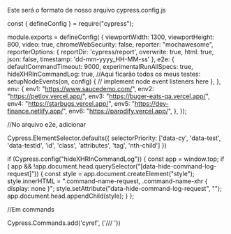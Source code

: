 Este será o formato de nosso arquivo cypress.config.js

const { defineConfig } = require("cypress");

module.exports = defineConfig(
{
    viewportWidth: 1300,
    viewportHeight: 800,
    video: true,
    chromeWebSecurity: false,
    reporter: "mochawesome",
    reporterOptions: {
        reportDir: 'cypress/report',
        overwrite: true,
        html: true,
        json: false,
        timestamp: 'dd-mm-yyyy_HH-MM-ss'
    },
    e2e: {
        defaultCommandTimeout: 9000,
        experimentalRunAllSpecs: true,
        hideXHRInCommandLog: true,
        //Aqui ficarão todos os meus testes:
        setupNodeEvents(on, config) {
          // implement node event listeners here
        },
    },
    env: {
        env1: "https://www.saucedemo.com/",
        env2: "https://petlov.vercel.app/",
        env3: "https://buger-eats-qa.vercel.app/",
        env4: "https://starbugs.vercel.app/",
        env5: "https://dev-finance.netlify.app/",
        env6: "https://parodify.vercel.app/",
    },
});

//No arquivo e2e, adicionar

Cypress.ElementSelector.defaults({
    selectorPriority: ['data-cy', 'data-test', 'data-testid', 'id', 'class', 'attributes', 'tag', 'nth-child']
})

if (Cypress.config("hideXHRInCommandLog"))
{
    const app = window.top;
    if ( app && !app.document.head.querySelector("[data-hide-command-log-request]"))
    {
        const style = app.document.createElement("style");
        style.innerHTML = ".command-name-request, .command-name-xhr { display: none }";
        style.setAttribute("data-hide-command-log-request", "");
        app.document.head.appendChild(style);
    }
};

//Em commands

Cypress.Commands.add('cyref', ('/// <reference types="cypress"/>'))